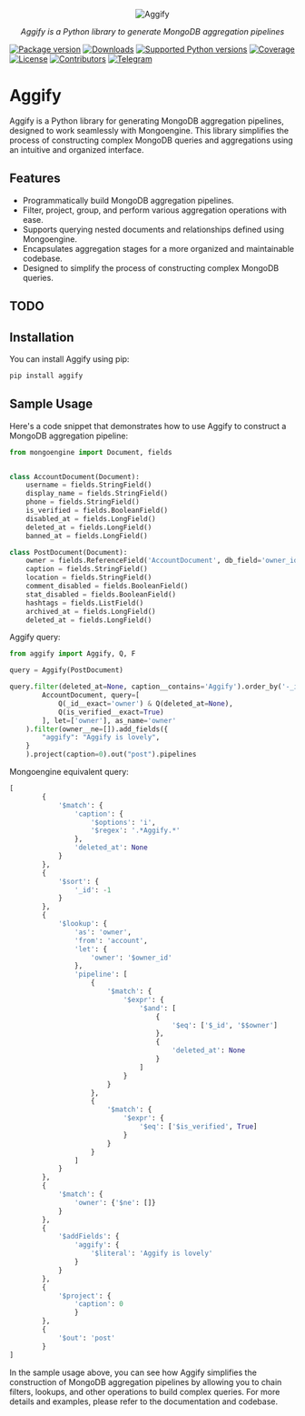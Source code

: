 <p align="center">
  <img src="https://i.imgur.com/LIcqDY1.png?3" alt="Aggify">
</p>
<p align="center">
    <em>Aggify is a Python library to generate MongoDB aggregation pipelines</em>
</p>

[![Package version](https://img.shields.io/pypi/v/aggify?color=%2334D058&label=pypi%20package)](https://pypi.org/project/aggify)
[![Downloads](https://img.shields.io/pypi/dm/aggify)](https://pypi.org/project/aggify)
[![Supported Python versions](https://img.shields.io/pypi/pyversions/aggify.svg?color=%2334D058)](https://pypi.org/project/aggify)
[![Coverage](https://img.shields.io/codecov/c/github/Aggify/aggify)](https://app.codecov.io/gh/Aggify/aggify)
[![License](https://img.shields.io/github/license/Aggify/aggify.svg)](https://github.com/Aggify/aggify/blob/main/LICENSE)
[![Contributors](https://img.shields.io/github/contributors/Aggify/aggify.svg)](https://github.com/Aggify/aggify/graphs/contributors)
[![Telegram](https://img.shields.io/badge/-telegram-red?color=white&logo=telegram&logoColor=blue)](https://t.me/Aggify)

# Aggify

Aggify is a Python library for generating MongoDB aggregation pipelines, designed to work seamlessly with Mongoengine.
This library simplifies the process of constructing complex MongoDB queries and aggregations using an intuitive and
organized interface.

## Features

- Programmatically build MongoDB aggregation pipelines.
- Filter, project, group, and perform various aggregation operations with ease.
- Supports querying nested documents and relationships defined using Mongoengine.
- Encapsulates aggregation stages for a more organized and maintainable codebase.
- Designed to simplify the process of constructing complex MongoDB queries.

## TODO



## Installation

You can install Aggify using pip:

```bash
pip install aggify
```

## Sample Usage

Here's a code snippet that demonstrates how to use Aggify to construct a MongoDB aggregation pipeline:

```python
from mongoengine import Document, fields


class AccountDocument(Document):
    username = fields.StringField()
    display_name = fields.StringField()
    phone = fields.StringField()
    is_verified = fields.BooleanField()
    disabled_at = fields.LongField()
    deleted_at = fields.LongField()
    banned_at = fields.LongField()

class PostDocument(Document):
    owner = fields.ReferenceField('AccountDocument', db_field='owner_id')
    caption = fields.StringField()
    location = fields.StringField()
    comment_disabled = fields.BooleanField()
    stat_disabled = fields.BooleanField()
    hashtags = fields.ListField()
    archived_at = fields.LongField()
    deleted_at = fields.LongField()
```

Aggify query:

```python
from aggify import Aggify, Q, F

query = Aggify(PostDocument)

query.filter(deleted_at=None, caption__contains='Aggify').order_by('-_id').lookup(
        AccountDocument, query=[
            Q(_id__exact='owner') & Q(deleted_at=None),
            Q(is_verified__exact=True)
        ], let=['owner'], as_name='owner'
    ).filter(owner__ne=[]).add_fields({
        "aggify": "Aggify is lovely",
    }
    ).project(caption=0).out("post").pipelines
```

Mongoengine equivalent query:

```python
[
        {
            '$match': {
                'caption': {
                    '$options': 'i',
                    '$regex': '.*Aggify.*'
                },
                'deleted_at': None
            }
        },
        {
            '$sort': {
                '_id': -1
            }
        },
        {
            '$lookup': {
                'as': 'owner',
                'from': 'account',
                'let': {
                    'owner': '$owner_id'
                },
                'pipeline': [
                    {
                        '$match': {
                            '$expr': {
                                '$and': [
                                    {
                                        '$eq': ['$_id', '$$owner']
                                    },
                                    {
                                        'deleted_at': None
                                    }
                                ]
                            }
                        }
                    },
                    {
                        '$match': {
                            '$expr': {
                                '$eq': ['$is_verified', True]
                            }
                        }
                    }
                ]
            }
        },
        {
            '$match': {
                'owner': {'$ne': []}
            }
        },
        {
            '$addFields': {
                'aggify': {
                    '$literal': 'Aggify is lovely'
                }
            }
        },
        {
            '$project': {
                'caption': 0
                }
        },
        {
            '$out': 'post'
        }
]
```

In the sample usage above, you can see how Aggify simplifies the construction of MongoDB aggregation pipelines by
allowing you to chain filters, lookups, and other operations to build complex queries.
For more details and examples, please refer to the documentation and codebase.
